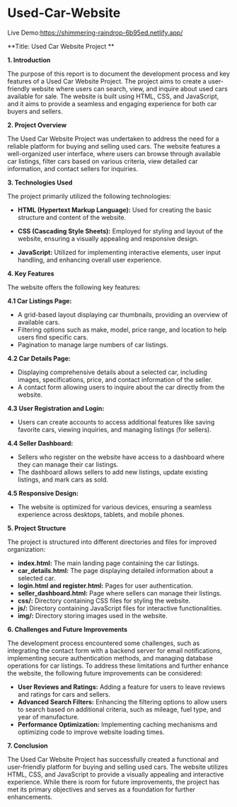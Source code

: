 # Used-Car-Website
Live Demo:https://shimmering-raindrop-6b95ed.netlify.app/


**Title: Used Car Website Project **

**1. Introduction**

The purpose of this report is to document the development process and key features of a Used Car Website Project. The project aims to create a user-friendly website where users can search, view, and inquire about used cars available for sale. The website is built using HTML, CSS, and JavaScript, and it aims to provide a seamless and engaging experience for both car buyers and sellers.

**2. Project Overview**

The Used Car Website Project was undertaken to address the need for a reliable platform for buying and selling used cars. The website features a well-organized user interface, where users can browse through available car listings, filter cars based on various criteria, view detailed car information, and contact sellers for inquiries.

**3. Technologies Used**

The project primarily utilized the following technologies:

- **HTML (Hypertext Markup Language):** Used for creating the basic structure and content of the website.

- **CSS (Cascading Style Sheets):** Employed for styling and layout of the website, ensuring a visually appealing and responsive design.

- **JavaScript:** Utilized for implementing interactive elements, user input handling, and enhancing overall user experience.

**4. Key Features**

The website offers the following key features:

**4.1 Car Listings Page:**
   - A grid-based layout displaying car thumbnails, providing an overview of available cars.
   - Filtering options such as make, model, price range, and location to help users find specific cars.
   - Pagination to manage large numbers of car listings.

**4.2 Car Details Page:**
   - Displaying comprehensive details about a selected car, including images, specifications, price, and contact information of the seller.
   - A contact form allowing users to inquire about the car directly from the website.

**4.3 User Registration and Login:**
   - Users can create accounts to access additional features like saving favorite cars, viewing inquiries, and managing listings (for sellers).

**4.4 Seller Dashboard:**
   - Sellers who register on the website have access to a dashboard where they can manage their car listings.
   - The dashboard allows sellers to add new listings, update existing listings, and mark cars as sold.

**4.5 Responsive Design:**
   - The website is optimized for various devices, ensuring a seamless experience across desktops, tablets, and mobile phones.

**5. Project Structure**

The project is structured into different directories and files for improved organization:

- **index.html:** The main landing page containing the car listings.
- **car_details.html:** The page displaying detailed information about a selected car.
- **login.html and register.html:** Pages for user authentication.
- **seller_dashboard.html:** Page where sellers can manage their listings.
- **css/:** Directory containing CSS files for styling the website.
- **js/:** Directory containing JavaScript files for interactive functionalities.
- **img/:** Directory storing images used in the website.

**6. Challenges and Future Improvements**

The development process encountered some challenges, such as integrating the contact form with a backend server for email notifications, implementing secure authentication methods, and managing database operations for car listings. To address these limitations and further enhance the website, the following future improvements can be considered:

- **User Reviews and Ratings:** Adding a feature for users to leave reviews and ratings for cars and sellers.
- **Advanced Search Filters:** Enhancing the filtering options to allow users to search based on additional criteria, such as mileage, fuel type, and year of manufacture.
- **Performance Optimization:** Implementing caching mechanisms and optimizing code to improve website loading times.

**7. Conclusion**

The Used Car Website Project has successfully created a functional and user-friendly platform for buying and selling used cars. The website utilizes HTML, CSS, and JavaScript to provide a visually appealing and interactive experience. While there is room for future improvements, the project has met its primary objectives and serves as a foundation for further enhancements.


